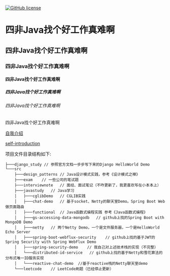 [![GitHub license](https://img.shields.io/badge/license-Apache%20License%202.0-blue.svg?style=flat)](https://www.apache.org/licenses/LICENSE-2.0)

# 四非Java找个好工作真难啊
## 四非Java找个好工作真难啊
### 四非Java找个好工作真难啊
#### 四非Java找个好工作真难啊
##### 四非Java找个好工作真难啊
###### 四非Java找个好工作真难啊
四非Java找个好工作真难啊

[自我介绍](./src/exam/postgraduated/self-introduction.adoc)

[self-introduction](./src/exam/postgraduated/self-introduction.adoc)

项目文件目录结构如下:

```
├───django_study // 参照官方文档一步步写下来的Django HelloWorld Demo
└───src
    ├───design_patterns // Java设计模式实践，参考《设计模式之禅》
    ├───exam    // 一些公司的笔试题
    ├───interviewnote   // 面经、面试笔记（不咋更新了，我更喜欢写在小本本上）
    ├───javastudy   // Java学习
    │   ├───cglibDemo   // CGLIB实践
    │   ├───chat-demo   // 基于socket、Netty的聊天室Demo。Spring Boot Web做页面路由
    │   ├───functional  // Java函数式编程实践 参考《Java函数式编程》
    │   ├───gs-accessing-data-mongodb   // github上找的Spring Boot with MongoDB Demo
    │   ├───netty   // 两个Netty Demo，一个是文件服务器，一个是HelloWorld Echo Server
    │   ├───spring-boot-webflux-security    // github上找的基于JWT的Spring Security with Spring WebFlux Demo
    │   ├───spring-security-demo    // 我自己对上述技术栈的实现（不完整）
    │   └───distributed-id-service   // github上找的基于Netty和雪花算法的分布式唯一ID服务实现
    │   └───reactive-chat-demo  //基于reactive栈的Netty聊天室demo
    └───leetcode    // LeetCode刷题（已经停止更新）
```